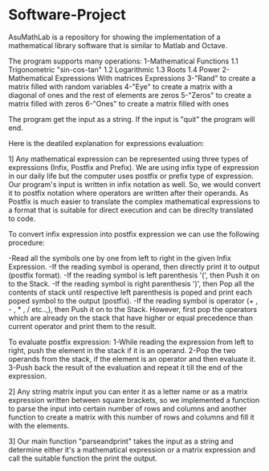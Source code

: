 # Software-Project

AsuMathLab is a repository for showing the implementation of a mathematical library software that is similar to Matlab and Octave.

The program supports many operations:
	1-Mathematical Functions 
      1.1 Trigonometric "sin-cos-tan"
      1.2 Logarithmic
      1.3 Roots
      1.4 Power
	2-Mathematical Expressions With matrices Expressions
	3-"Rand" to create a matrix filled with random variables
	4-"Eye" to create a matrix with a diagonal of ones and the rest of elements are zeros
	5-"Zeros" to create a matrix filled with zeros
	6-"Ones" to create a matrix filled with ones
  
The program get the input as a string.
If the input is "quit" the program will end.

Here is the deatiled explanation for expressions evaluation:

1] Any mathematical expression can be represented using three types of expressions (Infix, Postfix and Prefix).
We are using infix type of expression in our daily life but the computer uses postfix or prefix type of expression.
 Our program's input is written in infix notation as well.
So, we would convert it to postfix notation where operators are written after their operands.
As Postfix is much easier to translate the complex mathematical expressions to a format that is suitable for direct execution and can be direclty translated to code.

To convert infix expression into postfix expression we can use the following procedure:

-Read all the symbols one by one from left to right in the given Infix Expression.
-If the reading symbol is operand, then directly print it to output (postfix format).
-If the reading symbol is left parenthesis '(', then Push it on to the Stack.
-If the reading symbol is right parenthesis ')', then Pop all the contents of stack until respective left parenthesis is poped and print each poped symbol to the output (postfix).
-If the reading symbol is operator (+ , - , * , / etc..,), then Push it on to the Stack. However, first pop the operators which are already on the stack that have higher or equal precedence than current operator and print them to the result.


To evaluate postfix expression:
1-While reading the expression from left to right, push the element in the stack if it is an operand.
2-Pop the two operands from the stack, if the element is an operator and then evaluate it.
3-Push back the result of the evaluation and repeat it till the end of the expression.

2] Any string matrix input you can enter it as a letter name or as a matrix expression written between square brackets, so we implemented a function to parse the input into certain number of rows and columns and another function to create a matrix with this number of rows and columns and fill it with the elements.


3] Our main function "parseandprint" takes the input as a string and determine either it's a mathematical expression or a matrix expression and call the suitable function the print the output.

